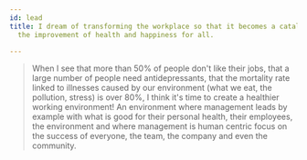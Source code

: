 ```yaml
---
id: lead
title: I dream of transforming the workplace so that it becomes a catalyst in accelerating
  the improvement of health and happiness for all.

---
```

> When I see that more than 50% of people don't like their jobs, that a large number of people need antidepressants, that the mortality rate linked to illnesses caused by our environment (what we eat, the pollution, stress) is over 80%, I think it's time to create a healthier working environment! An environment where management leads by example with what is good for their personal health, their employees, the environment and where management is human centric focus on the success of everyone, the team, the company and even the community.